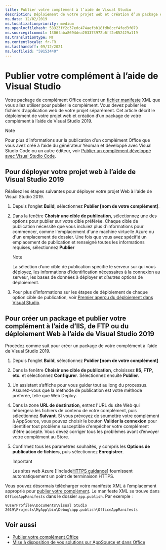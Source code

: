 ```yaml
---
title: Publier votre complément à l’aide de Visual Studio
description: Déploiement de votre projet web et création d’un package de votre complément à l’aide de Visual Studio 2019.
ms.date: 12/02/2019
ms.localizationpriority: medium
ms.openlocfilehash: 58923ff2c37edc474aefbb18fdb8ccf4fed3f079
ms.sourcegitcommit: 1306faba8694dea203373972b6ff2e852429a119
ms.translationtype: MT
ms.contentlocale: fr-FR
ms.lasthandoff: 09/12/2021
ms.locfileid: "59153440"
---
```

# <a name="publish-your-add-in-using-visual-studio"></a>Publier votre complément à l’aide de Visual Studio

Votre package de complément Office contient un [fichier manifeste](../develop/add-in-manifests.md) XML que vous allez utiliser pour publier le complément. Vous devez publier les fichiers d’application web de votre projet séparément. Cet article décrit le déploiement de votre projet web et création d’un package de votre complément à l’aide de Visual Studio 2019.

> [!NOTE]
> Pour plus d’informations sur la publication d’un complément Office que vous avez créé à l’aide du générateur Yeoman et développé avec Visual Studio Code ou un autre éditeur, voir [Publier un complément développé avec Visual Studio Code](publish-add-in-vs-code.md).

## <a name="to-deploy-your-web-project-using-visual-studio-2019"></a>Pour déployer votre projet web à l’aide de Visual Studio 2019

Réalisez les étapes suivantes pour déployer votre projet Web à l'aide de Visual Studio 2019.

1. Depuis l’onglet **Build**, sélectionnez **Publier [nom de votre complément]**.

2. Dans la fenêtre **Choisir une cible de publication**, sélectionnez une des options pour publier sur votre cible préférée. Chaque cible de publication nécessite que vous incluiez plus d'informations pour commencer, comme l'emplacement d'une machine virtuelle Azure ou d'un emplacement de dossier. Une fois que vous avez spécifié un emplacement de publication et renseigné toutes les informations requises, sélectionnez **Publier**

    > [!NOTE]
    > La sélection d’une cible de publication spécifie le serveur sur qui vous déployez, les informations d’identification nécessaires à la connexion au serveur, les bases de données à déployer et d’autres options de déploiement.

3. Pour plus d’informations sur les étapes de déploiement de chaque option cible de publication, voir [Premier aperçu du déploiement dans Visual Studio](/visualstudio/deployment/deploying-applications-services-and-components?view=vs-2019&preserve-view=true).

## <a name="to-package-and-publish-your-add-in-using-iis-ftp-or-web-deploy-using-visual-studio-2019"></a>Pour créer un package et publier votre complément à l’aide d’IIS, de FTP ou du déploiement Web à l’aide de Visual Studio 2019

Procédez comme suit pour créer un package de votre complément à l’aide de Visual Studio 2019.

1. Depuis l’onglet **Build**, sélectionnez **Publier [nom de votre complément]**.
2. Dans la fenêtre **Choisir une cible de publication**, choisissez **IIS, FTP, etc.** et sélectionnez **Configurer**. Sélectionnez ensuite **Publier**.
3. Un assistant s’affiche pour vous guider tout au long du processus. Assurez-vous que la méthode de publication est votre méthode préférée, telle que Web Deploy.
4. Dans la zone **URL de destination**, entrez l'URL du site Web qui hébergera les fichiers de contenu de votre complément, puis sélectionnez **Suivant**. Si vous prévoyez de soumettre votre complément à AppSource, vous pouvez choisir le bouton **Valider la connexion** pour identifier tout problème susceptible d'empêcher votre complément d'être accepté. Vous devez corriger tous les problèmes avant d’envoyer votre complément au Store.
5. Confirmez tous les paramètres souhaités, y compris les **Options de publication de fichiers**, puis sélectionnez **Enregistrer**.

    > [!IMPORTANT]
    > Les sites web Azure [!include[HTTPS guidance](../includes/https-guidance.md)] fournissent automatiquement un point de terminaison HTTPS.

Vous pouvez désormais télécharger votre manifeste XML à l’emplacement approprié pour [publier votre complément](../publish/publish.md). Le manifeste XML se trouve dans `OfficeAppManifests` dans le dossier `app.publish`. Par exemple :

 `%UserProfile%\Documents\Visual Studio 2019\Projects\MyApp\bin\Debug\app.publish\OfficeAppManifests`

## <a name="see-also"></a>Voir aussi

- [Publier votre complément Office](../publish/publish.md)
- [Mise à disposition de vos solutions sur AppSource et dans Office](/office/dev/store/submit-to-the-office-store)
